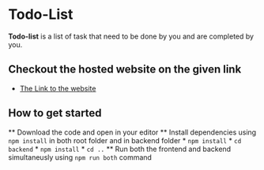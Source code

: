 # Todo-List

**Todo-list** is a list of task that need to be done by you and are completed by you.


## Checkout the hosted website on the given link  
* [The Link to the website](https://todo-list-w9g6.onrender.com)

## How to get started

** Download the code and open in your editor
** Install dependencies using `npm install` in both root folder and in backend folder
    * `npm install`
    * `cd backend`
    * `npm install`
    * `cd ..`
** Run both the frontend and backend simultaneusly using `npm run both` command
